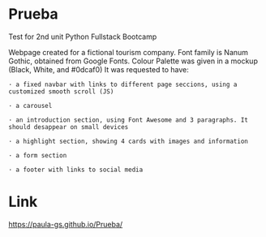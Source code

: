 # Prueba
Test for 2nd unit Python Fullstack Bootcamp

Webpage created for a fictional tourism company. 
Font family is Nanum Gothic, obtained from Google Fonts. 
Colour Palette was given in a mockup (Black, White, and #0dcaf0)
It was requested to have:

    · a fixed navbar with links to different page seccions, using a customized smooth scroll (JS)
					
    · a carousel
					
    · an introduction section, using Font Awesome and 3 paragraphs. It should desappear on small devices
					
    · a highlight section, showing 4 cards with images and information
					
    · a form section
					
    · a footer with links to social media

# Link 

https://paula-gs.github.io/Prueba/
